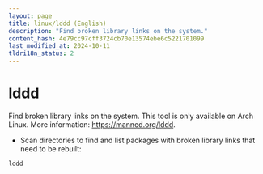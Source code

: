```yaml
---
layout: page
title: linux/lddd (English)
description: "Find broken library links on the system."
content_hash: 4e79cc97cff3724cb70e13574ebe6c5221701099
last_modified_at: 2024-10-11
tldri18n_status: 2
---
```

# lddd

Find broken library links on the system.
This tool is only available on Arch Linux.
More information: <https://manned.org/lddd>.

- Scan directories to find and list packages with broken library links that need to be rebuilt:

`lddd`
